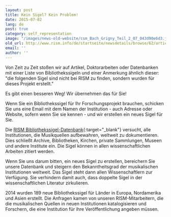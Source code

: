 ```yaml
---
layout: post
title: Kein Sigel? Kein Problem!
date: 2015-07-02
lang: de
post: true
category: self_representation
image: "/images/news-old-website/csm_Bach_Grigny_Teil_2_07_043d90e6d3.jpg"
old_url: http://www.rism.info/de/startseite/newsdetails/browse/62/article/64/no-siglum-no-problem.html
email: ''
author: ''
---
```



Von Zeit zu Zeit stoßen wir auf Artikel, Doktorarbeiten oder Datenbanken mit einer Liste von Bibliothekssigeln und einer Anmerkung ähnlich dieser: "die folgenden Sigel sind nicht bei RISM zu finden, sondern wurden für dieses Projekt erstellt."



Es gibt einen besseren Weg! Wir übernehmen das für Sie!



Wenn Sie ein Bibliothekssigel für Ihr Forschungsprojekt brauchen, schicken Sie uns eine Email mit dem Namen der Institution - auch Adresse oder Website, sofern wenn Sie sie kennen - und wir erstellen ein neues Sigel für Sie.



Die [RISM Bibliothekssigel-Datenbank](http://www.rism.info/de/sigla.html){:target="_blank"} versucht, alle Institutionen, die Musikquellen aufbewahren, weltweit zu dokumentieren. Dies schließt Archive, Bibliotheken, Kirchen, private Sammlungen, Museen und andere Institute ein. Die Sigel können in allen wissenschaftlichen Arbeiten zitiert werden.



Wenn Sie uns darum bitten, ein neues Sigel zu erstellen, bereichern Sie unsere Datenbank und steigern den Bekanntheitsgrad der musikalischen Institutionen weltweit. Das Sigel steht dann allen Wissenschaftlern zur Verfügung. Sie verhindern damit auch, dass doppelte Sigel in der wissenschaftlichen Literatur zirkulieren.



2014 wurden 189 neue Bibliothekssigel für Länder in Europa, Nordamerika und Asien erstellt. Die Anfragen kamen von unseren RISM-Mitarbeitern, die die musikalischen Quellen in neuen Institutionen katalogisieren und Forschern, die eine Institution für ihre Veröffentlichung angeben müssen.







<script type="text/javascript">var switchTo5x=true;</script><script type="text/javascript" src="http://w.sharethis.com/button/buttons.js"></script><script type="text/javascript">stLight.options({publisher: "9b601438-1ce1-49d8-bfd7-9cff5df54c17", doNotHash: false, doNotCopy: false, hashAddressBar: false});</script>


